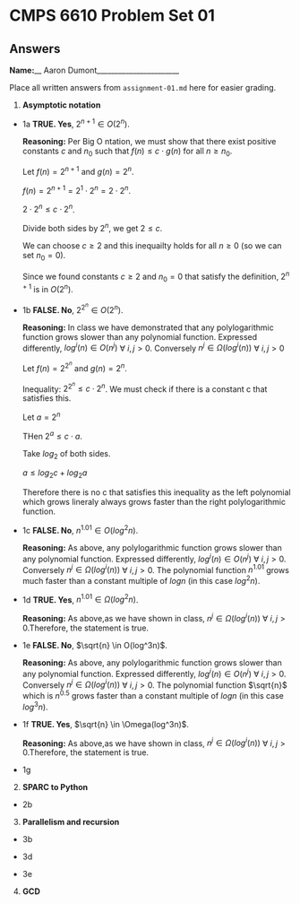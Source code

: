   # CMPS 6610 Problem Set 01
## Answers

**Name:**__ Aaron Dumont_______________________


Place all written answers from `assignment-01.md` here for easier grading.

1. **Asymptotic notation**
  - 1a **TRUE. Yes**, $2^{n+1} \in O(2^n)$.

    **Reasoning:**
    Per Big O ntation, we must show that there exist positive constants $c$ and $n_0$ such that $f(n) \le c \cdot g(n)$ for all $n \ge n_0$.

    Let $f(n) = 2^{n+1}$ and $g(n) = 2^n$.

    $f(n) = 2^{n+1} = 2^1 \cdot 2^n = 2 \cdot 2^n$.

    $2 \cdot 2^n \le c \cdot 2^n$.

    Divide both sides by $2^n$, we get $2 \le c$.

    We can choose $c \ge 2$ and this inequailty holds for all $n \ge 0$ (so we can set $n_0 = 0$).

    Since we found constants $c \ge 2$ and $n_0 = 0$ that satisfy the definition, $2^{n+1}$ is in $O({2^n})$. 


  - 1b  **FALSE. No**, $2^{2^n} \in O(2^n)$.

    **Reasoning:** In class we have demonstrated that any polylogarithmic function grows slower than any polynomial function. Expressed differently, $log^i(n) \in O(n^j)$ $\forall$ $i, j \gt 0$. Conversely $n^j \in \Omega(log^i(n))$ $\forall$ $i, j \gt 0$

    Let $f(n) = 2^{2^n}$ and $g(n) = 2^n$.
    
    Inequality: $2^{2^n} \le c \cdot 2^n$. We must check if there is a constant c that satisfies this.

    Let $a = 2^n$

    THen $2^a \le c \cdot a$.
    
    Take $log_2$ of both sides.

    $a \le log_2 c + log_2a$

    Therefore there is no c that satisfies this inequality as the left polynomial which grows lineraly always grows faster than the right polylogarithmic function.   
 
  - 1c
    **FALSE. No**, $n^{1.01} \in O(log^2n)$.

    **Reasoning:** As above, any polylogarithmic function grows slower than any polynomial function. Expressed differently, $log^i(n) \in O(n^j)$ $\forall$ $i, j \gt 0$. Conversely $n^j \in \Omega(log^i(n))$ $\forall$ $i, j \gt 0$. The polynomial function $n^{1.01}$ grows much faster than a constant multiple of $logn$ (in this case $log^2n$).
  - 1d
    **TRUE. Yes**, $n^{1.01} \in \Omega(log^2n)$.

    **Reasoning:** As above,as we have shown in class, $n^j \in \Omega(log^i(n))$ $\forall$ $i, j \gt 0$.Therefore, the statement is true.
  - 1e
    **FALSE. No**, $\sqrt{n} \in O(log^3n)$.

    **Reasoning:** As above, any polylogarithmic function grows slower than any polynomial function. Expressed differently, $log^i(n) \in O(n^j)$ $\forall$ $i, j \gt 0$. Conversely $n^j \in \Omega(log^i(n))$ $\forall$ $i, j \gt 0$. The polynomial function $\sqrt{n}$ which is $n^{0.5}$ grows faster than a constant multiple of $logn$ (in this case $log^3n$).

  - 1f
     **TRUE. Yes**, $\sqrt{n} \in \Omega(log^3n)$.

    **Reasoning:** As above,as we have shown in class, $n^j \in \Omega(log^i(n))$ $\forall$ $i, j \gt 0$.Therefore, the statement is true.
  - 1g

2. **SPARC to Python**

  - 2b

3. **Parallelism and recursion**

  - 3b

  - 3d

  - 3e
  
4. **GCD**
